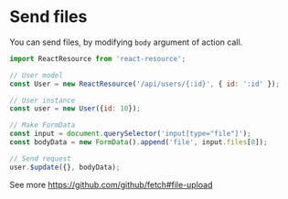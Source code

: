 # Send files

You can send files, by modifying `body` argument of action call.

```jsx
import ReactResource from 'react-resource';

// User model
const User = new ReactResource('/api/users/{:id}', { id: ':id' });

// User instance
const user = new User({id: 10});

// Make FormData
const input = document.querySelector('input[type="file"]');
const bodyData = new FormData().append('file', input.files[0]);

// Send request
user.$update({}, bodyData);
```
See more https://github.com/github/fetch#file-upload
